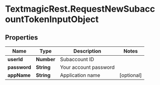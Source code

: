 # TextmagicRest.RequestNewSubaccountTokenInputObject

## Properties
Name | Type | Description | Notes
------------ | ------------- | ------------- | -------------
**userId** | **Number** | Subaccount ID | 
**password** | **String** | Your account password | 
**appName** | **String** | Application name | [optional] 


